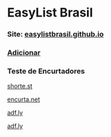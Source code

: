 # EasyList Brasil

### **Site: [easylistbrasil.github.io](https://easylistbrasil.github.io)**

### **[Adicionar](https://subscribe.adblockplus.org/?location=https://raw.githubusercontent.com/easylistbrasil/easylistbrasil/filtro/easylistbrasil.txt&title=EasyList%20Brasil)**

### Teste de Encurtadores

[shorte.st](http://ceesty.com/w2VqB4)

[encurta.net](https://enrt.eu/yecJP)

[adf.ly](http://aclabink.com/4MbQ)

[adf.ly](http://uclaut.net/6Mg)
